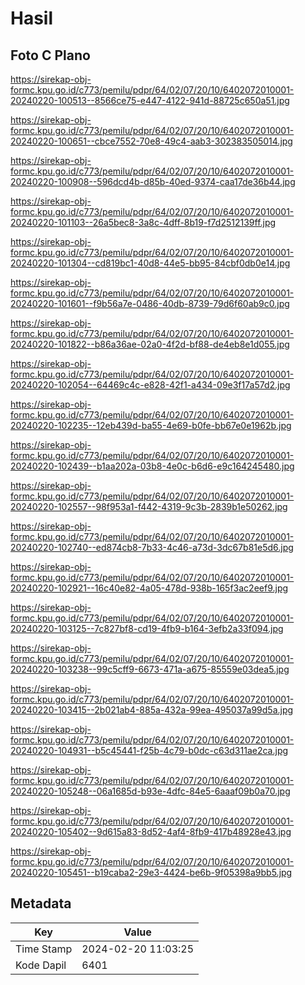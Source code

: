 # Hasil

## Foto C Plano

https://sirekap-obj-formc.kpu.go.id/c773/pemilu/pdpr/64/02/07/20/10/6402072010001-20240220-100513--8566ce75-e447-4122-941d-88725c650a51.jpg

https://sirekap-obj-formc.kpu.go.id/c773/pemilu/pdpr/64/02/07/20/10/6402072010001-20240220-100651--cbce7552-70e8-49c4-aab3-302383505014.jpg

https://sirekap-obj-formc.kpu.go.id/c773/pemilu/pdpr/64/02/07/20/10/6402072010001-20240220-100908--596dcd4b-d85b-40ed-9374-caa17de36b44.jpg

https://sirekap-obj-formc.kpu.go.id/c773/pemilu/pdpr/64/02/07/20/10/6402072010001-20240220-101103--26a5bec8-3a8c-4dff-8b19-f7d2512139ff.jpg

https://sirekap-obj-formc.kpu.go.id/c773/pemilu/pdpr/64/02/07/20/10/6402072010001-20240220-101304--cd819bc1-40d8-44e5-bb95-84cbf0db0e14.jpg

https://sirekap-obj-formc.kpu.go.id/c773/pemilu/pdpr/64/02/07/20/10/6402072010001-20240220-101601--f9b56a7e-0486-40db-8739-79d6f60ab9c0.jpg

https://sirekap-obj-formc.kpu.go.id/c773/pemilu/pdpr/64/02/07/20/10/6402072010001-20240220-101822--b86a36ae-02a0-4f2d-bf88-de4eb8e1d055.jpg

https://sirekap-obj-formc.kpu.go.id/c773/pemilu/pdpr/64/02/07/20/10/6402072010001-20240220-102054--64469c4c-e828-42f1-a434-09e3f17a57d2.jpg

https://sirekap-obj-formc.kpu.go.id/c773/pemilu/pdpr/64/02/07/20/10/6402072010001-20240220-102235--12eb439d-ba55-4e69-b0fe-bb67e0e1962b.jpg

https://sirekap-obj-formc.kpu.go.id/c773/pemilu/pdpr/64/02/07/20/10/6402072010001-20240220-102439--b1aa202a-03b8-4e0c-b6d6-e9c164245480.jpg

https://sirekap-obj-formc.kpu.go.id/c773/pemilu/pdpr/64/02/07/20/10/6402072010001-20240220-102557--98f953a1-f442-4319-9c3b-2839b1e50262.jpg

https://sirekap-obj-formc.kpu.go.id/c773/pemilu/pdpr/64/02/07/20/10/6402072010001-20240220-102740--ed874cb8-7b33-4c46-a73d-3dc67b81e5d6.jpg

https://sirekap-obj-formc.kpu.go.id/c773/pemilu/pdpr/64/02/07/20/10/6402072010001-20240220-102921--16c40e82-4a05-478d-938b-165f3ac2eef9.jpg

https://sirekap-obj-formc.kpu.go.id/c773/pemilu/pdpr/64/02/07/20/10/6402072010001-20240220-103125--7c827bf8-cd19-4fb9-b164-3efb2a33f094.jpg

https://sirekap-obj-formc.kpu.go.id/c773/pemilu/pdpr/64/02/07/20/10/6402072010001-20240220-103238--99c5cff9-6673-471a-a675-85559e03dea5.jpg

https://sirekap-obj-formc.kpu.go.id/c773/pemilu/pdpr/64/02/07/20/10/6402072010001-20240220-103415--2b021ab4-885a-432a-99ea-495037a99d5a.jpg

https://sirekap-obj-formc.kpu.go.id/c773/pemilu/pdpr/64/02/07/20/10/6402072010001-20240220-104931--b5c45441-f25b-4c79-b0dc-c63d311ae2ca.jpg

https://sirekap-obj-formc.kpu.go.id/c773/pemilu/pdpr/64/02/07/20/10/6402072010001-20240220-105248--06a1685d-b93e-4dfc-84e5-6aaaf09b0a70.jpg

https://sirekap-obj-formc.kpu.go.id/c773/pemilu/pdpr/64/02/07/20/10/6402072010001-20240220-105402--9d615a83-8d52-4af4-8fb9-417b48928e43.jpg

https://sirekap-obj-formc.kpu.go.id/c773/pemilu/pdpr/64/02/07/20/10/6402072010001-20240220-105451--b19caba2-29e3-4424-be6b-9f05398a9bb5.jpg


## Metadata

| Key        | Value               |
| ---------- | ------------------- |
| Time Stamp | 2024-02-20 11:03:25 |
| Kode Dapil | 6401                |



